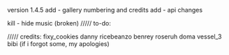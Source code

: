 version 1.4.5
add - gallery numbering and credits
add - api changes

kill - hide music (broken)
/////
to-do:

/////
credits:
fixy_cookies
danny
ricebeanzo
benrey
roseruh
doma
vessel_3
bibi
(if i forgot some, my apologies)